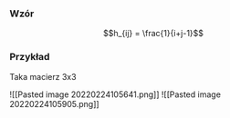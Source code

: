 ### Wzór
$$h_{ij} = \frac{1}{i+j-1}$$

### Przykład
Taka macierz 3x3

![[Pasted image 20220224105641.png]]
![[Pasted image 20220224105905.png]]
